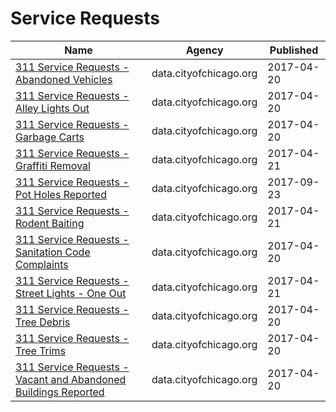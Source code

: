 # Service Requests

Name | Agency | Published
---- | ---- | ---------
[311 Service Requests - Abandoned Vehicles](../datasets/3c9v-pnva.md) | data.cityofchicago.org | 2017-04-20
[311 Service Requests - Alley Lights Out](../datasets/t28b-ys7j.md) | data.cityofchicago.org | 2017-04-20
[311 Service Requests - Garbage Carts](../datasets/9ksk-na4q.md) | data.cityofchicago.org | 2017-04-20
[311 Service Requests - Graffiti Removal](../datasets/hec5-y4x5.md) | data.cityofchicago.org | 2017-04-21
[311 Service Requests - Pot Holes Reported](../datasets/7as2-ds3y.md) | data.cityofchicago.org | 2017-09-23
[311 Service Requests - Rodent Baiting](../datasets/97t6-zrhs.md) | data.cityofchicago.org | 2017-04-21
[311 Service Requests - Sanitation Code Complaints](../datasets/me59-5fac.md) | data.cityofchicago.org | 2017-04-20
[311 Service Requests - Street Lights - One Out](../datasets/3aav-uy2v.md) | data.cityofchicago.org | 2017-04-21
[311 Service Requests - Tree Debris](../datasets/mab8-y9h3.md) | data.cityofchicago.org | 2017-04-20
[311 Service Requests - Tree Trims](../datasets/uxic-zsuj.md) | data.cityofchicago.org | 2017-04-20
[311 Service Requests - Vacant and Abandoned Buildings Reported](../datasets/7nii-7srd.md) | data.cityofchicago.org | 2017-04-20

